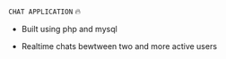 `CHAT APPLICATION` :fire:

- Built using php and mysql

- Realtime chats bewtween two and more active users



